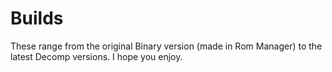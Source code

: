 # Builds
These range from the original Binary version (made in Rom Manager) to the latest Decomp versions. I hope you enjoy.
